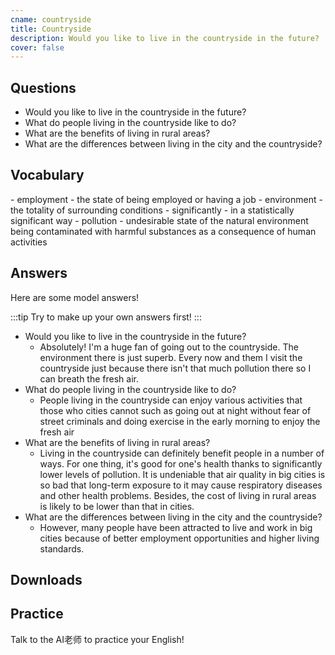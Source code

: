 ```yaml
---
cname: countryside
title: Countryside
description: Would you like to live in the countryside in the future?
cover: false
---
```

<banner></banner>

## Questions

- Would you like to live in the countryside in the future?
- What do people living in the countryside like to do?
- What are the benefits of living in rural areas?
- What are the differences between living in the city and the countryside?

## Vocabulary

<vocab-list>
- employment
  - the state of being employed or having a job
- environment
  - the totality of surrounding conditions
- significantly
  - in a statistically significant way
- pollution
  - undesirable state of the natural environment being contaminated with harmful substances as a consequence of human activities  

<!-- blank -->

</vocab-list>

## Answers
Here are some model answers!

:::tip
Try to make up your own answers first!
:::

- Would you like to live in the countryside in the future?
  - Absolutely! I&#39;m a huge fan of going out to the countryside. The environment there is just superb. Every now and them I visit the countryside just because there isn&#39;t that much pollution there so I can breath the fresh air.
- What do people living in the countryside like to do?
  - People living in the countryside can enjoy various activities that those who cities cannot such as going out at night without fear of street criminals and doing exercise in the early morning to enjoy the fresh air
- What are the benefits of living in rural areas?
  - Living in the countryside can definitely benefit people in a number of ways. For one thing, it&#39;s good for one&#39;s health thanks to significantly lower levels of pollution. It is undeniable that air quality in big cities is so bad that long-term exposure to it may cause respiratory diseases and other health problems. Besides, the cost of living in rural areas is likely to be lower than that in cities.
- What are the differences between living in the city and the countryside?
  - However, many people have been attracted to live and work in big cities because of better employment opportunities and higher living standards.

## Downloads
<downloads></downloads>

## Practice
Talk to the AI老师 to practice your English!
<qrfooter></qrfooter>




